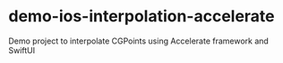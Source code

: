 # demo-ios-interpolation-accelerate
Demo project to interpolate CGPoints using Accelerate framework and SwiftUI
